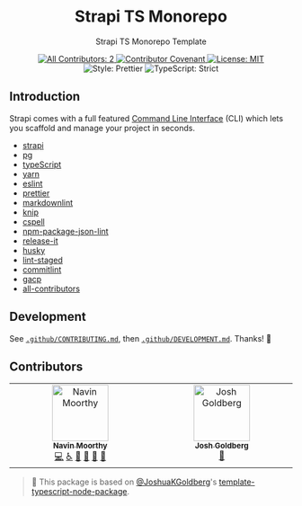 <h1 align="center">Strapi TS Monorepo</h1>

<p align="center">Strapi TS Monorepo Template</p>

<p align="center">
 <a href="#contributors" target="_blank">
<!-- prettier-ignore-start -->
<!-- ALL-CONTRIBUTORS-BADGE:START - Do not remove or modify this section -->
<img alt="All Contributors: 2" src="https://img.shields.io/badge/all_contributors-2-21bb42.svg" />
<!-- ALL-CONTRIBUTORS-BADGE:END -->
<!-- prettier-ignore-end -->
 </a>
 <a href="https://github.com/timelessco/strapi-ts-app/blob/main/.github/CODE_OF_CONDUCT.md" target="_blank">
  <img alt="Contributor Covenant" src="https://img.shields.io/badge/code_of_conduct-enforced-21bb42" />
 </a>
 <a href="https://github.com/timelessco/strapi-ts-app/blob/main/LICENSE.md" target="_blank">
  <img alt="License: MIT" src="https://img.shields.io/github/license/timelessco/strapi-ts-app?color=21bb42">
 </a>
 <img alt="Style: Prettier" src="https://img.shields.io/badge/style-prettier-21bb42.svg" />
 <img alt="TypeScript: Strict" src="https://img.shields.io/badge/typescript-strict-21bb42.svg" />
</p>

## Introduction

Strapi comes with a full featured
[Command Line Interface](https://docs.strapi.io/developer-docs/latest/developer-resources/cli/CLI.html)
(CLI) which lets you scaffold and manage your project in seconds.

- [strapi](https://strapi.io/)
- [pg](https://www.postgresql.org/)
- [typeScript](https://www.typescriptlang.org/)
- [yarn](https://yarnpkg.com/)
- [eslint](https://eslint.org/)
- [prettier](https://prettier.io/)
- [markdownlint](https://github.com/DavidAnson/markdownlint)
- [knip](https://github.com/webpro/knip)
- [cspell](https://cspell.org)
- [npm-package-json-lint](https://npmpackagejsonlint.org/)
- [release-it](https://github.com/release-it/release-it#readme)
- [husky](https://typicode.github.io/husky/#/)
- [lint-staged](https://github.com/okonet/lint-staged#readme)
- [commitlint](https://commitlint.js.org/#/)
- [gacp](https://github.com/vivaxy/gacp#readme)
- [all-contributors](https://github.com/all-contributors/all-contributors)

## Development

See [`.github/CONTRIBUTING.md`](./.github/CONTRIBUTING.md), then
[`.github/DEVELOPMENT.md`](./.github/DEVELOPMENT.md). Thanks! 💖

## Contributors

<!-- spellchecker: disable -->
<!-- ALL-CONTRIBUTORS-LIST:START - Do not remove or modify this section -->
<!-- prettier-ignore-start -->
<!-- markdownlint-disable -->
<table>
  <tbody>
    <tr>
      <td align="center" valign="top" width="14.28%"><a href="https://navinmoorthy.me/"><img src="https://avatars.githubusercontent.com/u/39694575?v=4?s=100" width="100px;" alt="Navin Moorthy"/><br /><sub><b>Navin Moorthy</b></sub></a><br /><a href="https://github.com/timelessco/strapi-ts-app/commits?author=navin-moorthy" title="Code">💻</a> <a href="#a11y-navin-moorthy" title="Accessibility">️️️️♿️</a> <a href="https://github.com/timelessco/strapi-ts-app/commits?author=navin-moorthy" title="Documentation">📖</a> <a href="#design-navin-moorthy" title="Design">🎨</a> <a href="#ideas-navin-moorthy" title="Ideas, Planning, & Feedback">🤔</a> <a href="#maintenance-navin-moorthy" title="Maintenance">🚧</a></td>
      <td align="center" valign="top" width="14.28%"><a href="http://www.joshuakgoldberg.com"><img src="https://avatars.githubusercontent.com/u/3335181?v=4?s=100" width="100px;" alt="Josh Goldberg"/><br /><sub><b>Josh Goldberg</b></sub></a><br /><a href="#tool-JoshuaKGoldberg" title="Tools">🔧</a></td>
    </tr>
  </tbody>
</table>

<!-- markdownlint-restore -->
<!-- prettier-ignore-end -->

<!-- ALL-CONTRIBUTORS-LIST:END -->
<!-- spellchecker: enable -->

<!-- You can remove this notice if you don't want it 🙂 no worries! -->

> 💙 This package is based on
> [@JoshuaKGoldberg](https://github.com/JoshuaKGoldberg)'s
> [template-typescript-node-package](https://github.com/JoshuaKGoldberg/template-typescript-node-package).
